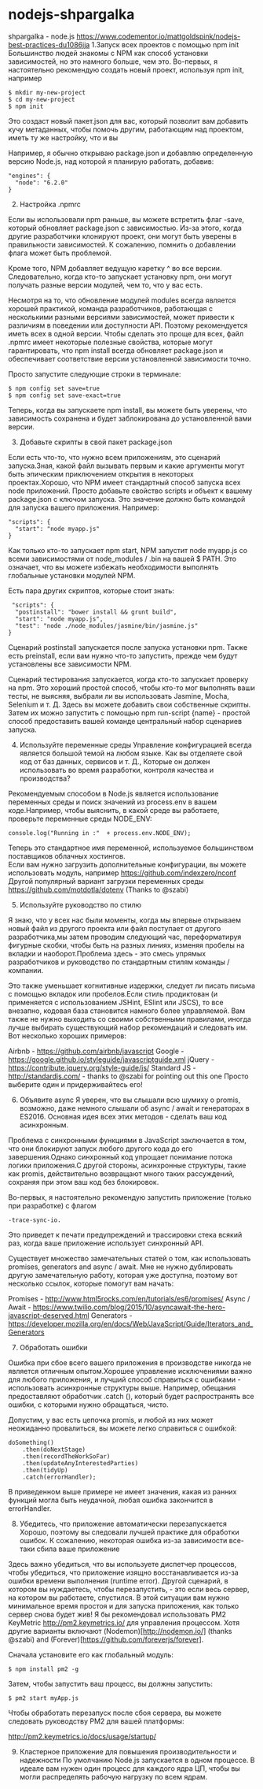 # nodejs-shpargalka
shpargalka - node.js  https://www.codementor.io/mattgoldspink/nodejs-best-practices-du1086jja
1.Запуск всех проектов с помощью npm init 
Большинство людей знакомы с NPM как способ установки зависимостей, но это намного больше, чем это. Во-первых, я настоятельно рекомендую создать новый проект, используя npm init, например

    $ mkdir my-new-project
    $ cd my-new-project
    $ npm init
    
Это создаст новый пакет.json для вас, который позволит вам добавить кучу метаданных, чтобы помочь другим, работающим над проектом, иметь ту же настройку, что и вы

Например, я обычно открываю package.json и добавляю определенную версию Node.js, над которой я планирую работать, добавив:

    "engines": {
      "node": "6.2.0"
    }

2. Настройка .npmrc 

Если вы использовали npm раньше, вы можете встретить флаг -save, который обновляет package.json с зависимостью. Из-за этого, когда другие разработчики клонируют проект, они могут быть уверены в правильности зависимостей. К сожалению, помнить о добавлении флага может быть проблемой.

Кроме того, NPM добавляет ведущую каретку ^ во все версии. Следовательно, когда кто-то запускает установку npm, они могут получать разные версии модулей, чем то, что у вас есть.

Несмотря на то, что обновление модулей modules всегда является хорошей практикой, команда разработчиков, работающая с несколькими разными версиями зависимостей, может привести к различиям в поведении или доступности API. Поэтому рекомендуется иметь всех в одной версии. Чтобы сделать это проще для всех, файл .npmrc имеет некоторые полезные свойства, которые могут гарантировать, что npm install всегда обновляет package.json и обеспечивает соответствие версии установленной зависимости точно.

Просто запустите следующие строки в терминале:

    $ npm config set save=true
    $ npm config set save-exact=true
    
Теперь, когда вы запускаете npm install, вы можете быть уверены, что зависимость сохранена и будет заблокирована до установленной вами версии.

3. Добавьте скрипты в свой пакет package.json

Если есть что-то, что нужно всем приложениям, это сценарий запуска.Зная, какой файл вызывать первым и какие аргументы могут быть эпическим приключением открытия в некоторых проектах.Хорошо, что NPM имеет стандартный способ запуска всех node приложений.
Просто добавьте свойство scripts и объект к вашему package.json с ключом запуска. Это значение должно быть командой для запуска вашего приложения. Например:

    "scripts": {
      "start": "node myapp.js"
    }
    
 Как только кто-то запускает npm start, NPM запустит node myapp.js со всеми зависимостями от node_modules / .bin на вашей $ PATH.
 Это означает, что вы можете избежать необходимости выполнять глобальные установки модулей NPM.
 
 Есть пара других скриптов, которые стоит знать:
 
 
     "scripts": {
      "postinstall": "bower install && grunt build",
      "start": "node myapp.js",
      "test": "node ./node_modules/jasmine/bin/jasmine.js"
    }
    
Сценарий postinstall запускается после запуска установки npm. Также есть preinstall, если вам нужно что-то запустить, прежде чем будут установлены все зависимости NPM.

Сценарий тестирования запускается, когда кто-то запускает проверку на npm. Это хороший простой способ, чтобы кто-то мог выполнять ваши тесты, не выясняя, выбрали ли вы использовать Jasmine, Mocha, Selenium и т. Д. Здесь вы можете добавить свои собственные скрипты. Затем их можно запустить с помощью npm run-script {name} - простой способ предоставить вашей команде центральный набор сценариев запуска.

4. Используйте переменные среды 
Управление конфигурацией всегда является большой темой на любом языке.
Как вы отделяете свой код от баз данных, сервисов и т. Д., Которые он должен использовать во время разработки, контроля качества и производства?

Рекомендуемым способом в Node.js является использование переменных среды и поиск значений из process.env в вашем коде.Например, чтобы выяснить, в какой среде вы работаете, проверьте переменные среды NODE_ENV:

    console.log("Running in :"  + process.env.NODE_ENV);
Теперь это стандартное имя переменной, используемое большинством поставщиков облачных хостингов.    
Если вам нужно загрузить дополнительные конфигурации, вы можете использовать модуль, например https://github.com/indexzero/nconf
Другой популярный вариант загрузки переменных среды https://github.com/motdotla/dotenv (Thanks to @szabi)

5. Используйте руководство по стилю

Я знаю, что у всех нас были моменты, когда мы впервые открываем новый файл из другого проекта или файл поступает от другого разработчика,мы затем проводим следующий час, переформатируя фигурные скобки, чтобы быть на разных линиях, изменяя пробелы на вкладки и наоборот.Проблема здесь - это смесь упрямых разработчиков и руководство по стандартным стилям команды / компании.

Это также уменьшает когнитивные издержки, следует ли писать письма с помощью вкладок или пробелов.Если стиль продиктован (и применяется с использованием JSHint, ESlint или JSCS), то все внезапно, кодовая база становится намного более управляемой.
Вам также не нужно выходить со своими собственными правилами, иногда лучше выбирать существующий набор рекомендаций и следовать им. Вот несколько хороших примеров:

Airbnb - https://github.com/airbnb/javascript
Google - https://google.github.io/styleguide/javascriptguide.xml
jQuery - https://contribute.jquery.org/style-guide/js/
Standard JS - http://standardjs.com/ - thanks to @szabi for pointing out this one 
Просто выберите один и придерживайтесь его!

6. Объявите async
Я уверен, что вы слышали всю шумиху о promis, возможно, даже немного слышали об async / await и генераторах в ES2016. Основная идея всех этих методов - сделать ваш код асинхронным.

Проблема с синхронными функциями в JavaScript заключается в том, что они блокируют запуск любого другого кода до его завершения.Однако синхронный код упрощает понимание потока логики приложения.С другой стороны, асинхронные структуры, такие как promis, действительно возвращают много таких рассуждений, сохраняя при этом ваш код без блокировок. 


Во-первых, я настоятельно рекомендую запустить приложение (только при разработке) с флагом 

    -trace-sync-io.

Это приведет к печати предупреждений и трассировки стека всякий раз, когда ваше приложение использует синхронный API.

Существует множество замечательных статей о том, как использовать promises, generators and async / await. Мне не нужно дублировать другую замечательную работу, которая уже доступна, поэтому вот несколько ссылок, которые помогут вам начать:

Promises - http://www.html5rocks.com/en/tutorials/es6/promises/
Async / Await - https://www.twilio.com/blog/2015/10/asyncawait-the-hero-javascript-deserved.html
Generators - https://developer.mozilla.org/en/docs/Web/JavaScript/Guide/Iterators_and_Generators

7. Обработать ошибки

Ошибка при сбое всего вашего приложения в производстве никогда не является отличным опытом.Хорошее управление исключениями важно для любого приложения, и лучший способ справиться с ошибками - использовать асинхронные структуры выше.
Например, обещания предоставляют обработчик .catch (), который будет распространять все ошибки, с которыми нужно обращаться, чисто.

Допустим, у вас есть цепочка promis, и любой из них может неожиданно провалиться, вы можете легко справиться с ошибкой:

    doSomething()
        .then(doNextStage)
        .then(recordTheWorkSoFar)
        .then(updateAnyInterestedParties)
        .then(tidyUp)
        .catch(errorHandler);
        
В приведенном выше примере не имеет значения, какая из ранних функций могла быть неудачной, любая ошибка закончится в errorHandler.

8. Убедитесь, что приложение автоматически перезапускается
Хорошо, поэтому вы следовали лучшей практике для обработки ошибок. К сожалению, некоторая ошибка из-за зависимости все-таки сбила ваше приложение 

Здесь важно убедиться, что вы используете диспетчер процессов, чтобы убедиться, что приложение изящно восстанавливается из-за ошибки времени выполнения (runtime error). Другой сценарий, в котором вы нуждаетесь, чтобы перезапустить, - это если весь сервер, на котором вы работаете, спустился. В этой ситуации вам нужно минимальное время простоя и для запуска приложения, как только сервер снова будет жив!
Я бы рекомендовал использовать PM2 KeyMetric http://pm2.keymetrics.io/ для управления процессом.  Хотя другие варианты включают (Nodemon)[http://nodemon.io/] (thanks @szabi) and (Forever)[https://github.com/foreverjs/forever].

Сначала установите его как глобальный модуль:

    $ npm install pm2 -g
    
Затем, чтобы запустить ваш процесс, вы должны запустить:

    $ pm2 start myApp.js
    
Чтобы обработать перезапуск после сбоя сервера, вы можете следовать руководству PM2 для вашей платформы:

http://pm2.keymetrics.io/docs/usage/startup/


9. Кластерное приложение для повышения производительности и надежности
По умолчанию Node.js запускается в одном процессе. В идеале вам нужен один процесс для каждого ядра ЦП, чтобы вы могли распределять рабочую нагрузку по всем ядрам. 




 
 
 
 
 
 
 
 
 
 
 
 
